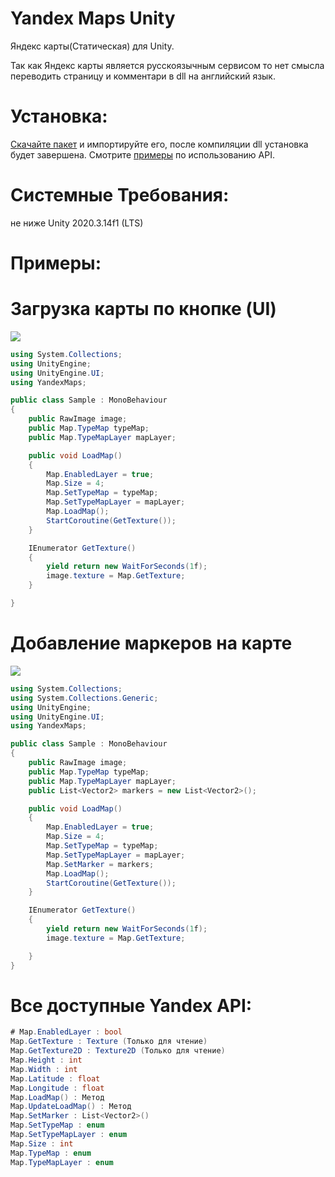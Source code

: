 # Yandex Maps Unity
Яндекс карты(Статическая) для Unity.

Так как Яндекс карты является русскоязычным сервисом то нет смысла переводить страницу и комментари в dll на английский язык.
# Установка:
[Cкачайте пакет]() и импортируйте его, после компиляции dll установка будет завершена. Смотрите [примеры](https://github.com/ARtronClassicStudio/YandexMapsUnity#%D0%B7%D0%B0%D0%B3%D1%80%D1%83%D0%B7%D0%BA%D0%B0-%D0%BA%D0%B0%D1%80%D1%82%D1%8B-%D0%BF%D0%BE-%D0%BA%D0%BD%D0%BE%D0%BF%D0%BA%D0%B5-ui) по использованию API.

# Системные Требования:
не ниже Unity 2020.3.14f1 (LTS)

# Примеры:

# Загрузка карты по кнопке (UI)
![](Resources/1.gif)

```c#
using System.Collections;
using UnityEngine;
using UnityEngine.UI;
using YandexMaps;

public class Sample : MonoBehaviour
{
    public RawImage image; 
    public Map.TypeMap typeMap; 
    public Map.TypeMapLayer mapLayer; 

    public void LoadMap()
    {
        Map.EnabledLayer = true; 
        Map.Size = 4; 
        Map.SetTypeMap = typeMap;
        Map.SetTypeMapLayer = mapLayer;
        Map.LoadMap();
        StartCoroutine(GetTexture());
    }

    IEnumerator GetTexture()
    {
        yield return new WaitForSeconds(1f);
        image.texture = Map.GetTexture;
    }

}
```
# Добавление маркеров на карте
![](Resources/2.gif)

```C#
using System.Collections;
using System.Collections.Generic;
using UnityEngine;
using UnityEngine.UI;
using YandexMaps;

public class Sample : MonoBehaviour
{
    public RawImage image;
    public Map.TypeMap typeMap;
    public Map.TypeMapLayer mapLayer;
    public List<Vector2> markers = new List<Vector2>();

    public void LoadMap()
    {
        Map.EnabledLayer = true;
        Map.Size = 4;
        Map.SetTypeMap = typeMap;
        Map.SetTypeMapLayer = mapLayer;
        Map.SetMarker = markers;
        Map.LoadMap();
        StartCoroutine(GetTexture());
    }

    IEnumerator GetTexture()
    {
        yield return new WaitForSeconds(1f);
        image.texture = Map.GetTexture;

    }
}
```


# Все доступные Yandex API:
```C#
# Map.EnabledLayer : bool 
Map.GetTexture : Texture (Только для чтение)
Map.GetTexture2D : Texture2D (Только для чтение)
Map.Height : int 
Map.Width : int
Map.Latitude : float
Map.Longitude : float
Map.LoadMap() : Метод
Map.UpdateLoadMap() : Метод
Map.SetMarker : List<Vector2>()
Map.SetTypeMap : enum
Map.SetTypeMapLayer : enum
Map.Size : int
Map.TypeMap : enum   
Map.TypeMapLayer : enum
```
